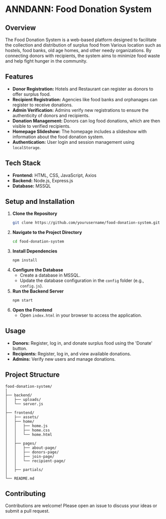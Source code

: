 # ANNDANN: Food Donation System

## Overview
The Food Donation System is a web-based platform designed to facilitate the collection and distribution of surplus food from Various location such as hostels, food banks, old age homes, and other needy organizations. By connecting donors with recipients, the system aims to minimize food waste and help fight hunger in the community.

## Features
- **Donor Registration:** Hotels and Restaurant can register as donors to offer surplus food.
- **Recipient Registration:** Agencies like food banks and orphanages can register to receive donations.
- **Admin Verification:** Admins verify new registrations to ensure the authenticity of donors and recipients.
- **Donation Management:** Donors can log food donations, which are then visible to verified recipients.
- **Homepage Slideshow:** The homepage includes a slideshow with information about the food donation system.
- **Authentication:** User login and session management using `localStorage`.

## Tech Stack
- **Frontend:** HTML, CSS, JavaScript, Axios
- **Backend:** Node.js, Express.js
- **Database:** MSSQL

## Setup and Installation
1. **Clone the Repository**
    ```bash
    git clone https://github.com/yourusername/food-donation-system.git
    ```
2. **Navigate to the Project Directory**
    ```bash
    cd food-donation-system
    ```
3. **Install Dependencies**
    ```bash
    npm install
    ```
4. **Configure the Database**
   - Create a database in MSSQL.
   - Update the database configuration in the `config` folder (e.g., `config.js`).
5. **Run the Backend Server**
    ```bash
    npm start
    ```
6. **Open the Frontend**
   - Open `index.html` in your browser to access the application.

## Usage
- **Donors:** Register, log in, and donate surplus food using the 'Donate' button.
- **Recipients:** Register, log in, and view available donations.
- **Admins:** Verify new users and manage donations.

## Project Structure
```
food-donation-system/
│
├── backend/
│   ├── uploads/
│   └── server.js
│
├── frontend/
│   ├── assets/
│   ├── home/
│   │   ├── home.js
│   │   ├── home.css
│   │   └── home.html
│   │
│   ├── pages/
│   │   ├── about-page/
│   │   ├── donors-page/
│   │   ├── join-page/
│   │   └── recipient-page/
│   │
│   ├── partials/
│
└── README.md
```

## Contributing
Contributions are welcome! Please open an issue to discuss your ideas or submit a pull request.

